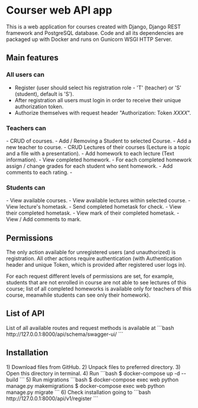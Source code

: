 <h1>Courser web API app</h1>
This is a web application for courses created with Django, Django REST framework and PostgreSQL database.
Code and all its dependencies are packaged up with Docker and runs on Gunicorn WSGI HTTP Server.

<h2>Main features</h2>

<h3>All users can</h3>

- Register (user should select his registration role - 'T' (teacher) or 'S' (student), default is 'S').
- After registration all users must login in order to receive their unique authorization token.
- Authorize themselves with request header "Authorization: Token _XXXX_".

<h3>Teachers can</h3>
- CRUD of courses.
- Add / Removing a Student to selected Course.
- Add a new teacher to course.
- CRUD Lectures of their courses (Lecture is a topic and a file with a presentation).
- Add homework to each lecture (Text information).
- View completed homework.
- For each completed homework assign / change grades for each student who sent homework.
- Add comments to each rating.
- 
<h3>Students can</h3>
- View available courses.
- View available lectures within selected course.
- View lecture's hometask.
- Send completed hometask for check.
- View their completed hometask.
- View mark of their completed hometask.
- View / Add comments to mark.

<h2>Permissions</h2>
The only action available for unregistered users (and unauthorized) is registration.
All other actions require authentication (with Authentication header and unique Token, 
which is provided after registered user logs in).

For each request different levels of permissions are set, for example, students that are not enrolled in course
are not able to see lectures of this course; list of all completed homeworks is available only for teachers of this 
course, meanwhile students can see only their homework).

<h2>List of API</h2>
List of all available routes and request methods is available at
```bash
http://127.0.0.1:8000/api/schema/swagger-ui/
```
<h2>Installation</h2>
1) Download files from GitHub.
2) Unpack files to preferred directory.
3) Open this directory in terminal.
4) Run
```bash
$ docker-compose up -d --build 
```
5) Run migrations
```bash
$ docker-compose exec web python manage.py makemigrations
$ docker-compose exec web python manage.py migrate
```
6) Check installation going to
```bash
http://127.0.0.1:8000/api/v1/register
```